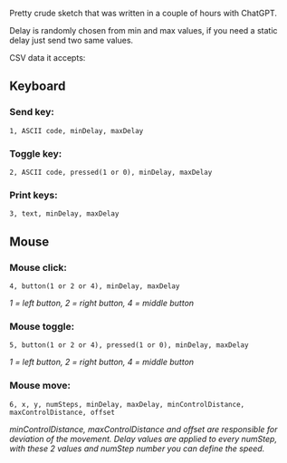 Pretty crude sketch that was written in a couple of hours with ChatGPT.

Delay is randomly chosen from min and max values, if you need a static delay just send two same values. 

CSV data it accepts:

## Keyboard

### Send key:
```
1, ASCII code, minDelay, maxDelay
```

### Toggle key:
```
2, ASCII code, pressed(1 or 0), minDelay, maxDelay
```

### Print keys:
```
3, text, minDelay, maxDelay
```

## Mouse

### Mouse click:
```
4, button(1 or 2 or 4), minDelay, maxDelay
```

*1 = left button, 2 = right button, 4 = middle button*

### Mouse toggle:

```
5, button(1 or 2 or 4), pressed(1 or 0), minDelay, maxDelay
```

*1 = left button, 2 = right button, 4 = middle button*

### Mouse move:
```
6, x, y, numSteps, minDelay, maxDelay, minControlDistance, maxControlDistance, offset
```

*minControlDistance, maxControlDistance and offset are responsible for deviation of the movement. Delay values are applied to every numStep, with these 2 values and numStep number you can define the speed.*

